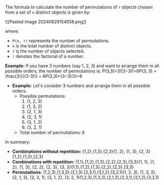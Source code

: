 The formula to calculate the number of permutations of `r` objects chosen from a set of `n` distinct objects is given by:

![[Pasted image 20240829154558.png]]

where:

- `P(n, r)` represents the number of permutations.
- `n` is the total number of distinct objects.
- `r` is the number of objects selected.
- `!` denotes the factorial of a number.

**Example:** If you have 3 numbers (say 1, 2, 3) and want to arrange them in all possible orders, the number of permutations is: P(3,3)=3!(3−3)!=6P(3, 3) = \frac{3!}{(3-3)!} = 6P(3,3)=(3−3)!3!​=6
- **Example:** Let's consider 3 numbers and arrange them in all possible orders.
    - Possible permutations:
        1. (1, 2, 3)
        2. (1, 3, 2)
        3. (2, 1, 3)
        4. (2, 3, 1)
        5. (3, 1, 2)
        6. (3, 2, 1)
    - Total number of permutations: 6

In summary:

- **Combinations without repetition:** {1,2},{1,3},{2,3}\{1, 2\}, \{1, 3\}, \{2, 3\}{1,2},{1,3},{2,3}
- **Combinations with repetition:** {1,1},{1,2},{1,3},{2,2},{2,3},{3,3}\{1, 1\}, \{1, 2\}, \{1, 3\}, \{2, 2\}, \{2, 3\}, \{3, 3\}{1,1},{1,2},{1,3},{2,2},{2,3},{3,3}
- **Permutations:** (1,2,3),(1,3,2),(2,1,3),(2,3,1),(3,1,2),(3,2,1)(1, 2, 3), (1, 3, 2), (2, 1, 3), (2, 3, 1), (3, 1, 2), (3, 2, 1)(1,2,3),(1,3,2),(2,1,3),(2,3,1),(3,1,2),(3,2,1)